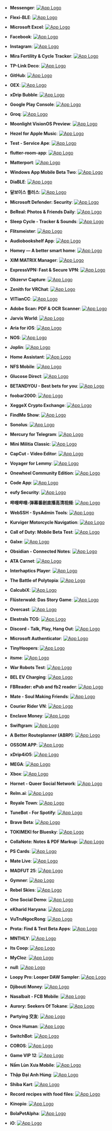 - **Messenger**: [![App Logo](https://is1-ssl.mzstatic.com/image/thumb/Purple211/v4/f3/98/c8/f398c83c-ed20-e290-aed3-514402d1ca31/AppIcon-0-0-1x_U007epad-0-1-0-sRGB-85-220.png/200x200bb-80.png)](https://testflight.apple.com/join/njVWbUm0)

- **Flexi-BLE**: [![App Logo](https://is1-ssl.mzstatic.com/image/thumb/Purple221/v4/5e/a6/44/5ea64431-bd75-4d57-5aeb-8798b0c49cc9/AppIcon-0-0-1x_U007emarketing-0-11-0-85-220.png/200x200bb-80.png)](https://testflight.apple.com/join/LHyKxPmj)
- **Microsoft Excel**: [![App Logo](https://is1-ssl.mzstatic.com/image/thumb/Purple221/v4/cd/b1/29/cdb1299f-cb64-297f-45cb-1f1215cad2f8/AppIcon-0-0-1x_U007epad-0-1-0-0-sRGB-0-0-0-85-220-0.png/200x200bb-80.png)](https://testflight.apple.com/join/3lIiz1eZ)

- **Facebook**: [![App Logo](https://is1-ssl.mzstatic.com/image/thumb/Purple221/v4/a4/8f/b2/a48fb258-606c-edb0-0990-f5d5fd1fd22a/Icon-Production-0-0-1x_U007epad-0-1-0-85-220.png/200x200bb-80.png)](https://testflight.apple.com/join/C1a3MRG4)
- **Instagram**: [![App Logo](https://is1-ssl.mzstatic.com/image/thumb/Purple221/v4/2e/0f/83/2e0f83ef-fa04-1979-8ff2-458cc7707f2d/Prod-0-0-1x_U007ephone-0-1-0-85-220.png/200x200bb-80.png)](https://testflight.apple.com/join/72eyUWVE)

- **Mira Fertility & Cycle Tracker**: [![App Logo](https://is1-ssl.mzstatic.com/image/thumb/Purple211/v4/4a/f5/7e/4af57eea-1914-3011-47f9-5f50737ddab0/AppIcon-0-0-1x_U007emarketing-0-7-0-85-220.png/200x200bb-80.png)](https://testflight.apple.com/join/jVUPS68D)

- **TP-Link Deco**: [![App Logo](https://is1-ssl.mzstatic.com/image/thumb/Purple221/v4/ee/da/1c/eeda1c84-9798-e3bd-e685-09063825d9bd/AppIcon-0-0-1x_U007emarketing-0-7-0-0-85-220.png/200x200bb-80.png)](https://testflight.apple.com/join/fJ5qhMqr)

- **GitHub**: [![App Logo](https://is1-ssl.mzstatic.com/image/thumb/Purple221/v4/f9/71/70/f9717094-b084-8b9f-3110-ee1d61803de8/AppIcon-0-0-1x_U007emarketing-0-8-0-85-220.png/200x200bb-80.png)](https://testflight.apple.com/join/NLskzwi5)

- **OEX**: [![App Logo](https://is1-ssl.mzstatic.com/image/thumb/Purple211/v4/4e/2e/18/4e2e1829-9ba6-35a1-a41a-00c53979c188/AppIcon-0-0-1x_U007emarketing-0-7-0-85-220.png/200x200bb-80.png)](https://testflight.apple.com/join/1o3L7gtZ)

- **xDrip Bubble**: [![App Logo](https://is1-ssl.mzstatic.com/image/thumb/Purple211/v4/92/47/bf/9247bf59-b1d9-f1d5-c497-7977b23885f1/AppIcon-0-0-1x_U007emarketing-0-7-0-0-85-220.png/200x200bb-80.png)](https://testflight.apple.com/join/SsUhF4ub)
- **Google Play Console**: [![App Logo](https://is1-ssl.mzstatic.com/image/thumb/Purple211/v4/b9/8a/46/b98a465a-297c-9a5e-f646-104ac3d1f22d/logo_play_console_color-0-1x_U007emarketing-0-0-0-6-0-0-0-85-220-0.png/200x200bb-80.png)](https://testflight.apple.com/join/GaYJV735)
- **Groq**: [![App Logo](https://is1-ssl.mzstatic.com/image/thumb/Purple221/v4/57/8f/8e/578f8ebe-b33b-456c-6605-9e1ab2bac70c/AppIcon-0-0-1x_U007emarketing-0-5-0-85-220.png/200x200bb-80.png)](https://testflight.apple.com/join/Y9X0wGsi)

- **Moonlight VisionOS Preview**: [![App Logo](https://is1-ssl.mzstatic.com/image/thumb/Purple211/v4/a5/d8/fa/a5d8fafa-dafe-d60e-cbf3-db825891c2c8/AppIcon.lsr/200x200bb-80.png)](https://testflight.apple.com/join/4eE59dyH)
- **Hezel for Apple Music**: [![App Logo](https://is1-ssl.mzstatic.com/image/thumb/Purple211/v4/0d/1d/ca/0d1dca3a-3f22-0269-44a1-ae4075fa415d/AppIcon-0-0-1x_U007ephone-0-0-0-0-sRGB-85-220.png/200x200bb-80.png)](https://testflight.apple.com/join/SuvzvmNX)

- **Test - Service Ape**: [![App Logo](https://is1-ssl.mzstatic.com/image/thumb/Purple211/v4/5e/79/a5/5e79a536-7c28-f836-e03d-c873deaf4df6/AppIcon-1x_U007emarketing-0-7-0-85-220-0.png/200x200bb-80.png)](https://testflight.apple.com/join/v4iAsIiH)

- **flutter-room-app**: [![App Logo](https://is1-ssl.mzstatic.com/image/thumb/Purple211/v4/47/87/39/47873988-3f8d-628d-688e-47abb521cbad/AppIcon-0-0-1x_U007epad-0-10-0-0-85-220.png/200x200bb-80.png)](https://testflight.apple.com/join/NzmtvJ6n)

- **Matterport**: [![App Logo](https://is1-ssl.mzstatic.com/image/thumb/Purple221/v4/a9/1e/62/a91e627c-14a2-5459-8bf1-dc15e0feda94/AppIcon-0-0-1x_U007emarketing-0-10-0-85-220.png/200x200bb-80.png)](https://testflight.apple.com/join/htfXQ8jV)

- **Windows App Mobile Beta Two**: [![App Logo](https://is1-ssl.mzstatic.com/image/thumb/Purple211/v4/df/f9/32/dff93299-e7c7-4573-9775-4b2baeed3c95/AppIconBeta-0-1x_U007epad-0-0-85-220-0.png/200x200bb-80.png)](https://testflight.apple.com/join/q4ha2nsh)
- **DiaBLE**: [![App Logo](https://is1-ssl.mzstatic.com/image/thumb/Purple211/v4/a0/07/da/a007da64-a174-04f0-4f93-8ffbc447341f/AppIcon-0-0-1x_U007epad-0-1-85-220.png/200x200bb-80.png)](https://testflight.apple.com/join/H48doU3l)
- **달보이스 플러스**: [![App Logo](https://is1-ssl.mzstatic.com/image/thumb/Purple211/v4/7f/35/d7/7f35d78f-f0b8-8dd3-03cf-b3155123bc69/AppIcon-0-0-1x_U007emarketing-0-8-0-85-220-0.png/200x200bb-80.png)](https://testflight.apple.com/join/OJfvaCjH)

- **Microsoft Defender: Security**: [![App Logo](https://is1-ssl.mzstatic.com/image/thumb/Purple221/v4/69/0e/a8/690ea8aa-c84d-9913-ee63-a9358e59ee22/AppIcon-0-1x_U007emarketing-0-7-0-85-220-0.png/200x200bb-80.png)](https://testflight.apple.com/join/AYVtbvfc)

- **BeReal: Photos & Friends Daily**: [![App Logo](https://is1-ssl.mzstatic.com/image/thumb/Purple221/v4/d3/d8/12/d3d8122a-7d9c-5a9a-d3b7-3db78d2f7470/AppIcon-0-0-1x_U007emarketing-0-5-0-85-220.png/200x200bb-80.png)](https://testflight.apple.com/join/IM4jE5XY)
- **Sleep Cycle - Tracker & Sounds**: [![App Logo](https://is1-ssl.mzstatic.com/image/thumb/Purple221/v4/b8/aa/2b/b8aa2ba9-bf3e-ac4f-9511-54490aa89fec/AppIcon-0-0-1x_U007emarketing-0-8-0-85-220.png/200x200bb-80.png)](https://testflight.apple.com/join/tCeANbZi)
- **Flitsmeister**: [![App Logo](https://is1-ssl.mzstatic.com/image/thumb/Purple211/v4/73/8d/d4/738dd465-5e0c-b8f8-5980-5938705e0cda/AppIcon-0-0-1x_U007ephone-0-1-0-0-85-220.png/200x200bb-80.png)](https://testflight.apple.com/join/GRUCakKw)

- **Audiobookshelf App**: [![App Logo](https://is1-ssl.mzstatic.com/image/thumb/Purple211/v4/a6/34/ac/a634ac5f-4929-2645-402e-fd73a69c5ac9/Icons-1x_U007emarketing-0-7-0-85-220-0.png/200x200bb-80.png)](https://testflight.apple.com/join/wiic7QIW)

- **Homey — A better smart home**: [![App Logo](https://is1-ssl.mzstatic.com/image/thumb/Purple221/v4/0d/32/88/0d328848-19e2-bf86-4292-4609f7598d0e/AppIcon-0-0-1x_U007epad-0-1-85-220.png/200x200bb-80.png)](https://testflight.apple.com/join/tA2e9vby)

- **XIM MATRIX Manager**: [![App Logo](https://is1-ssl.mzstatic.com/image/thumb/Purple221/v4/c9/90/13/c9901350-c632-fa66-ee6f-0337e0a89d9a/AppIcon-0-0-1x_U007emarketing-0-7-0-85-220.png/200x200bb-80.png)](https://testflight.apple.com/join/wpojexto)
- **ExpressVPN: Fast & Secure VPN**: [![App Logo](https://is1-ssl.mzstatic.com/image/thumb/Purple221/v4/f0/19/77/f01977d6-d166-e4f9-878f-0b39ce1c0056/AppIcon-0-1x_U007emarketing-0-7-0-85-220-0.png/200x200bb-80.png)](https://testflight.apple.com/join/6flRfmYW)
- **Obzervr Capture**: [![App Logo](https://is1-ssl.mzstatic.com/image/thumb/Purple221/v4/b7/c2/9b/b7c29bfb-09fc-6684-f17f-da013eeaadd2/AppIcons-1x_U007emarketing-0-7-0-0-85-220-0.png/200x200bb-80.png)](https://testflight.apple.com/join/75kkKXrm)

- **Zenith for VRChat**: [![App Logo](https://is1-ssl.mzstatic.com/image/thumb/Purple221/v4/a6/57/dd/a657dd9e-25f1-15c0-83ab-929b263a5a15/AppIcon-1x_U007emarketing-0-8-0-85-220-0.png/200x200bb-80.png)](https://testflight.apple.com/join/iDVIKnVL)

- **VITianCC**: [![App Logo](https://is1-ssl.mzstatic.com/image/thumb/Purple211/v4/20/f2/bf/20f2bfab-db57-186b-1b37-727100bfc87e/AppIcon-0-0-1x_U007emarketing-0-7-0-0-85-220.png/200x200bb-80.png)](https://testflight.apple.com/join/VgKiq9hh)
- **Adobe Scan: PDF & OCR Scanner**: [![App Logo](https://is1-ssl.mzstatic.com/image/thumb/Purple221/v4/34/f0/3d/34f03d8e-ff6a-5849-28a2-7fac9be28f3e/AppIcon-0-0-1x_U007emarketing-0-6-0-85-220.png/200x200bb-80.png)](https://testflight.apple.com/join/yP3SqM7b)

- **Jarvis World**: [![App Logo](https://is1-ssl.mzstatic.com/image/thumb/Purple221/v4/61/d8/f4/61d8f4ab-316c-9313-b372-dc6f902ef2ec/AppIcon-1x_U007emarketing-0-6-0-0-85-220-0.png/200x200bb-80.png)](https://testflight.apple.com/join/nPy0c7Yi)

- **Aria for iOS**: [![App Logo](https://is1-ssl.mzstatic.com/image/thumb/Purple211/v4/3b/6d/98/3b6d9826-8bbe-ab08-d6e2-625e071edf82/Icon-External-0-0-1x_U007emarketing-0-3-0-P3-85-220.png/200x200bb-80.png)](https://testflight.apple.com/join/G9sm51a8)
- **NOS**: [![App Logo](https://is1-ssl.mzstatic.com/image/thumb/Purple221/v4/56/ee/78/56ee78fd-e742-38f1-c715-c2415e8a5cf0/AppIcon-0-1x_U007epad-0-11-0-0-0-85-220-0.png/200x200bb-80.png)](https://testflight.apple.com/join/i4g2QrrG)

- **Joplin**: [![App Logo](https://is1-ssl.mzstatic.com/image/thumb/Purple211/v4/fa/4a/80/fa4a8027-4b4e-9501-13bf-ca8b891bd1a0/AppIcon-1x_U007emarketing-0-7-0-85-220-0.png/200x200bb-80.png)](https://testflight.apple.com/join/p5iLVzrG)

- **Home Assistant**: [![App Logo](https://is1-ssl.mzstatic.com/image/thumb/Purple221/v4/36/00/e8/3600e801-b77d-42e4-1c83-d87fd96aedc9/AppIcon-0-0-1x_U007epad-0-0-0-1-0-85-220.png/200x200bb-80.png)](https://testflight.apple.com/join/1AlPbnLZ)
- **NFS Mobile**: [![App Logo](https://is1-ssl.mzstatic.com/image/thumb/Purple221/v4/62/af/0c/62af0c99-e925-43cc-15fd-c53318d18815/AppIcon-0-0-1x_U007emarketing-0-7-0-0-85-220.png/200x200bb-80.png)](https://testflight.apple.com/join/lk0wqbWm)

- **Glucose Direct**: [![App Logo](https://is1-ssl.mzstatic.com/image/thumb/Purple221/v4/6c/ba/21/6cba211d-515a-b788-f35b-347fba5b9f36/AppIcon-0-1x_U007emarketing-0-10-0-85-220-0.png/200x200bb-80.png)](https://testflight.apple.com/join/dWDt5Wme)

- **BETANDYOU - Best bets for you**: [![App Logo](https://is1-ssl.mzstatic.com/image/thumb/Purple211/v4/99/17/ac/9917ac50-f759-d9a3-2e2b-b744bbbd9954/AppIcon-0-0-1x_U007epad-0-0-85-220.png/200x200bb-80.png)](https://testflight.apple.com/join/x6aMHlck)

- **foobar2000**: [![App Logo](https://is1-ssl.mzstatic.com/image/thumb/Purple211/v4/54/a7/8d/54a78d70-8a91-084d-eb29-4f401ddd5763/AppIcon-0-0-1x_U007emarketing-0-10-0-85-220.png/200x200bb-80.png)](https://testflight.apple.com/join/fM6L331c)
- **XeggeX Crypto Exchange**: [![App Logo](https://is1-ssl.mzstatic.com/image/thumb/Purple211/v4/99/4b/88/994b88e0-0dc4-b3f6-69fc-d652d651db1a/AppIcon-0-0-1x_U007ephone-0-85-220.png/200x200bb-80.png)](https://testflight.apple.com/join/j1XcQKXm)

- **FindMe Show**: [![App Logo](https://is1-ssl.mzstatic.com/image/thumb/Purple211/v4/9f/4b/98/9f4b98a6-9db0-1a6e-350b-313ceaf3f94a/AppIcon-1x_U007emarketing-0-7-0-0-0-85-220-0.png/200x200bb-80.png)](https://testflight.apple.com/join/1jsXHD60)
- **Sonolus**: [![App Logo](https://is1-ssl.mzstatic.com/image/thumb/Purple221/v4/05/67/c6/0567c675-0ddf-4f5c-8e1c-b7174dfa1fe7/AppIcon-1x_U007emarketing-0-7-0-85-220-0.png/200x200bb-80.png)](https://testflight.apple.com/join/mdFtAf92)
- **Mercury for Telegram**: [![App Logo](https://is1-ssl.mzstatic.com/image/thumb/Purple221/v4/aa/0c/b6/aa0cb61c-3cda-3c90-fa5e-3d29a41e986f/MessagesApplicationStub60x60@2x.png/200x200bb-80.png)](https://testflight.apple.com/join/4rLEiEzE)

- **Mini Militia Classic**: [![App Logo](https://is1-ssl.mzstatic.com/image/thumb/Purple211/v4/e5/b6/8c/e5b68cac-cb64-8a9f-204d-fda24e747a1c/AppIcon-0-0-1x_U007emarketing-0-10-0-85-220.png/200x200bb-80.png)](https://testflight.apple.com/join/2aVcGxxZ)
- **CapCut - Video Editor**: [![App Logo](https://is1-ssl.mzstatic.com/image/thumb/Purple221/v4/46/56/7c/46567ca1-5ed8-9ba8-a2ef-c767084b4a03/AppIcon-0-0-1x_U007emarketing-0-7-0-0-85-220.png/200x200bb-80.png)](https://testflight.apple.com/join/Gu9kI6ky)

- **Voyager for Lemmy**: [![App Logo](https://is1-ssl.mzstatic.com/image/thumb/Purple211/v4/b9/ac/78/b9ac78b8-ad30-df91-5256-b6eabcd7d48c/AppIcon-0-0-1x_U007epad-0-1-85-220.png/200x200bb-80.png)](https://testflight.apple.com/join/nWLw1MBM)

- **Onewheel Community Edition**: [![App Logo](https://is1-ssl.mzstatic.com/image/thumb/Purple211/v4/36/04/26/36042674-6f54-3ea7-f826-ffdc4144fdd8/AppIcon-1x_U007emarketing-0-7-0-0-85-220-0.png/200x200bb-80.png)](https://testflight.apple.com/join/erN13tuH)
- **Code App**: [![App Logo](https://is1-ssl.mzstatic.com/image/thumb/Purple221/v4/9a/19/30/9a193029-ed47-7535-96cd-545ac040d6f9/AppIcon-0-0-1x_U007emarketing-0-7-0-85-220.png/200x200bb-80.png)](https://testflight.apple.com/join/EgZ8sE2P)

- **eufy Security**: [![App Logo](https://is1-ssl.mzstatic.com/image/thumb/Purple221/v4/e5/72/31/e57231d9-ef5d-d4ed-278c-b062c57fee7e/AppIcon-0-0-1x_U007emarketing-0-7-0-sRGB-85-220.png/200x200bb-80.png)](https://testflight.apple.com/join/uahRA4Mg)

- **哔哩哔哩-弹幕番剧直播高清视频**: [![App Logo](https://is1-ssl.mzstatic.com/image/thumb/Purple221/v4/9c/ec/6f/9cec6f97-8a32-9b63-8d3a-29cdcfaf3f2f/AppIcon-testflight-1x_U007epad-0-0-0-85-220-0.png/200x200bb-80.png)](https://testflight.apple.com/join/K4pM1kHu)
- **WebSSH - SysAdmin Tools**: [![App Logo](https://is1-ssl.mzstatic.com/image/thumb/Purple221/v4/f5/3e/1c/f53e1cfb-bd32-673d-2e17-dc68e0e3ade9/AppIcon-1x_U007emarketing-0-11-0-85-220-0.png/200x200bb-80.png)](https://testflight.apple.com/join/QSrBK59z)

- **Kurviger Motorcycle Navigation**: [![App Logo](https://is1-ssl.mzstatic.com/image/thumb/Purple211/v4/42/63/e2/4263e2e9-f7d1-1c8c-f0b9-78c355eb6277/AppIcon-0-0-1x_U007emarketing-0-7-0-85-220.png/200x200bb-80.png)](https://testflight.apple.com/join/Y2eMnS3D)
- **Call of Duty: Mobile Beta Test**: [![App Logo](https://is1-ssl.mzstatic.com/image/thumb/Purple221/v4/9a/4e/19/9a4e19f1-50e6-a641-ea4a-2d4cfc1f7f1f/AppIcon-1x_U007emarketing-0-9-0-85-220-0.png/200x200bb-80.png)](https://testflight.apple.com/join/P52kCv3Q)

- **Galxe**: [![App Logo](https://is1-ssl.mzstatic.com/image/thumb/Purple221/v4/00/96/81/00968196-7e32-89ed-df72-d68cddaf1d36/AppIcon2-0-0-1x_U007ephone-0-1-85-220.png/200x200bb-80.png)](https://testflight.apple.com/join/bF15toL9)
- **Obsidian - Connected Notes**: [![App Logo](https://is1-ssl.mzstatic.com/image/thumb/Purple221/v4/5e/a6/93/5ea69322-4dba-6c67-3ab8-7bc28f0fc482/AppIcon-1x_U007epad-0-85-220-0.png/200x200bb-80.png)](https://testflight.apple.com/join/f3moqRS1)
- **ATA Carnet**: [![App Logo](https://is1-ssl.mzstatic.com/image/thumb/Purple221/v4/08/42/45/0842458c-ca25-5c38-374e-dfec69baf6c2/AppIcon-1x_U007emarketing-0-7-0-85-220-0.png/200x200bb-80.png)](https://testflight.apple.com/join/MB1Ojjwc)

- **Interhaptics Player**: [![App Logo](https://is1-ssl.mzstatic.com/image/thumb/Purple221/v4/24/87/b4/2487b425-a16f-e373-071f-d93cbfb53ff0/AppIcon-0-0-1x_U007emarketing-0-7-0-85-220.png/200x200bb-80.png)](https://testflight.apple.com/join/fmkQL4w8)

- **The Battle of Polytopia**: [![App Logo](https://is1-ssl.mzstatic.com/image/thumb/Purple211/v4/9c/b5/1b/9cb51be7-af4b-8720-f863-62909cede72b/AppIcon-0-0-1x_U007emarketing-0-7-0-85-220.png/200x200bb-80.png)](https://testflight.apple.com/join/LjTQNqua)

- **CalcubiX**: [![App Logo](https://is1-ssl.mzstatic.com/image/thumb/Purple211/v4/2f/1b/69/2f1b69ed-6513-49b8-e934-09758e9af99e/AppIcon-0-0-1x_U007epad-0-85-220.png/200x200bb-80.png)](https://testflight.apple.com/join/zCS19XqP)

- **Flüsterwald: Das Story Game**: [![App Logo](https://is1-ssl.mzstatic.com/image/thumb/Purple221/v4/76/93/15/76931500-89ff-3721-a9a5-10358ee203e9/AppIcon-1x_U007emarketing-0-7-0-85-220-0.png/200x200bb-80.png)](https://testflight.apple.com/join/foSSgA9g)

- **Overcast**: [![App Logo](https://is1-ssl.mzstatic.com/image/thumb/Purple221/v4/a9/f3/ae/a9f3ae11-17a8-d309-57de-6eab8b78b32f/AppIcon-0-0-1x_U007epad-0-1-85-220.png/200x200bb-80.png)](https://testflight.apple.com/join/37azzGPG)

- **Elestrals TCG**: [![App Logo](https://is1-ssl.mzstatic.com/image/thumb/Purple221/v4/d0/56/c2/d056c266-c6dd-4883-76fd-a0ef8500428c/AppIcon-0-0-1x_U007emarketing-0-0-0-7-0-0-sRGB-0-0-0-GLES2_U002c0-512MB-85-220-0-0.png/200x200bb-80.png)](https://testflight.apple.com/join/c3eNuA4G)

- **Discord - Talk, Play, Hang Out**: [![App Logo](https://is1-ssl.mzstatic.com/image/thumb/Purple221/v4/13/5b/22/135b22c3-a6b9-b5d1-983c-49d6ef943cf6/AppIcon-0-0-1x_U007epad-0-1-0-85-220.png/200x200bb-80.png)](https://testflight.apple.com/join/gdE4pRzI)
- **Microsoft Authenticator**: [![App Logo](https://is1-ssl.mzstatic.com/image/thumb/Purple221/v4/7d/b9/07/7db9079c-8c4b-6e54-baec-d0b5f38aa414/AppIcon-1x_U007emarketing-0-10-0-85-220-0.png/200x200bb-80.png)](https://testflight.apple.com/join/Coqmmppd)

- **TinyHoopers**: [![App Logo](https://is1-ssl.mzstatic.com/image/thumb/Purple221/v4/9a/9a/14/9a9a14d6-feaa-d687-b75b-d1e442ab9bec/AppIcon-0-0-1x_U007emarketing-0-7-0-85-220.png/200x200bb-80.png)](https://testflight.apple.com/join/kAGUUAN7)

- **itsme**: [![App Logo](https://is1-ssl.mzstatic.com/image/thumb/Purple221/v4/3b/16/70/3b167053-c1ec-907b-fab1-a8757b743d66/AppIcon-0-0-1x_U007emarketing-0-5-0-85-220.png/200x200bb-80.png)](https://testflight.apple.com/join/ntZD6f9a)

- **War Robots Test**: [![App Logo](https://is1-ssl.mzstatic.com/image/thumb/Purple211/v4/6f/23/bc/6f23bc7e-334c-a3f3-0810-6495737ab7c4/AppIcon-1x_U007emarketing-0-7-0-85-220-0.png/200x200bb-80.png)](https://testflight.apple.com/join/aE7qTf9G)

- **BEL EV Charging**: [![App Logo](https://is1-ssl.mzstatic.com/image/thumb/Purple211/v4/55/f6/cc/55f6cc1b-591b-92d6-4921-9573853b71ad/AppIcon-0-0-1x_U007emarketing-0-8-0-85-220.png/200x200bb-80.png)](https://testflight.apple.com/join/JfXsxnRc)

- **FBReader: ePub and fb2 reader**: [![App Logo](https://is1-ssl.mzstatic.com/image/thumb/Purple221/v4/24/68/4e/24684ecd-4357-0629-02c8-f80c964ea37b/AppIcon-0-0-1x_U007emarketing-0-0-0-8-0-0-85-220.png/200x200bb-80.png)](https://testflight.apple.com/join/RPqgSJrT)

- **Mate - Soul Making Friends**: [![App Logo](https://is1-ssl.mzstatic.com/image/thumb/Purple211/v4/9d/99/d2/9d99d259-8ff4-3113-100b-f25ad762361e/AppIcon-0-0-1x_U007emarketing-0-10-0-0-85-220.png/200x200bb-80.png)](https://testflight.apple.com/join/V2L1PH8N)
- **Courier Rider VN**: [![App Logo](https://is1-ssl.mzstatic.com/image/thumb/Purple211/v4/bc/a5/d8/bca5d818-cb39-1b9b-1ea6-76e3decb6467/AppIcon-0-0-1x_U007emarketing-0-5-0-85-220.png/200x200bb-80.png)](https://testflight.apple.com/join/saF5qiaj)

- **Enclave Money**: [![App Logo](https://is1-ssl.mzstatic.com/image/thumb/Purple211/v4/68/58/7b/68587b4f-499f-abc9-f6e9-9c71dc649d4a/AppIcon-0-0-1x_U007emarketing-0-5-0-85-220.png/200x200bb-80.png)](https://testflight.apple.com/join/gzmuSjRp)

- **Swiftgram**: [![App Logo](https://is1-ssl.mzstatic.com/image/thumb/Purple211/v4/5a/ef/14/5aef1479-e046-ea50-0422-b94572620adf/AppIconLLC-0-0-1x_U007epad-0-1-0-0-85-220.png/200x200bb-80.png)](https://testflight.apple.com/join/3TUwXHbH)

- **A Better Routeplanner (ABRP)**: [![App Logo](https://is1-ssl.mzstatic.com/image/thumb/Purple221/v4/6a/27/74/6a27749f-5510-0137-16ca-764f22091514/AppIcon-0-0-1x_U007epad-0-0-85-220.png/200x200bb-80.png)](https://testflight.apple.com/join/uX9LuvcQ)

- **OSSOM APP**: [![App Logo](https://is1-ssl.mzstatic.com/image/thumb/Purple221/v4/89/81/61/8981618e-a7c2-8bc6-675e-9511db4b5374/AppIcon-0-0-1x_U007emarketing-0-5-0-0-85-220.png/200x200bb-80.png)](https://testflight.apple.com/join/cgY69ZKG)

- **xDrip4iO5**: [![App Logo](https://is1-ssl.mzstatic.com/image/thumb/Purple211/v4/82/91/4a/82914a16-5787-9564-e1dc-c7c5fb48d9bd/AppIcon-0-0-1x_U007emarketing-0-8-0-85-220.png/200x200bb-80.png)](https://testflight.apple.com/join/6ZqKUGpm)
- **MEGA**: [![App Logo](https://is1-ssl.mzstatic.com/image/thumb/Purple221/v4/ff/d3/28/ffd32897-98ed-aa37-4e7e-437502f4a36c/AppIcon-0-0-1x_U007emarketing-0-7-0-0-85-220.png/200x200bb-80.png)](https://testflight.apple.com/join/4x1P5Tnx)
- **Xbox**: [![App Logo](https://is1-ssl.mzstatic.com/image/thumb/Purple221/v4/84/20/01/842001c4-7c04-2abd-f267-32329d25c978/AppIcon-1x_U007emarketing-0-7-0-85-220-0.png/200x200bb-80.png)](https://testflight.apple.com/join/dfUeaFHS)

- **Hornet - Queer Social Network**: [![App Logo](https://is1-ssl.mzstatic.com/image/thumb/Purple221/v4/c7/20/c2/c720c25b-2882-c81c-7c34-7c92bf851d61/AppIcon_-_Hornet_-_Beta-0-0-1x_U007emarketing-0-0-0-7-0-0-sRGB-85-220.png/200x200bb-80.png)](https://testflight.apple.com/join/SIVYoFq8)

- **Relm.ai**: [![App Logo](https://is1-ssl.mzstatic.com/image/thumb/Purple221/v4/9d/b4/fc/9db4fc65-f51a-544c-eb69-fdf6f72fa6ed/Relm-0-0-1x_U007emarketing-0-6-0-85-220.png/200x200bb-80.png)](https://testflight.apple.com/join/KU5YfpQ4)

- **Royale Town**: [![App Logo](https://is1-ssl.mzstatic.com/image/thumb/Purple221/v4/78/35/ec/7835ec61-bc97-7d76-7aea-32414ff0381e/AppIcon-0-0-1x_U007emarketing-0-6-0-0-85-220.png/200x200bb-80.png)](https://testflight.apple.com/join/d7TDODwA)

- **TuneBot - For Spotify**: [![App Logo](https://is1-ssl.mzstatic.com/image/thumb/Purple211/v4/9c/a4/a4/9ca4a40a-649f-5fba-6ef1-89751061cdca/AppIcon-0-0-1x_U007epad-0-1-85-220.png/200x200bb-80.png)](https://testflight.apple.com/join/VtAjgvJ9)

- **Brave Beta**: [![App Logo](https://is1-ssl.mzstatic.com/image/thumb/Purple211/v4/c5/e8/d8/c5e8d8e3-6961-3470-2944-c7a3708715a2/AppIcon_Beta-0-0-1x_U007epad-0-1-85-220.png/200x200bb-80.png)](https://testflight.apple.com/join/Trcbh1o3)

- **TOKIMEKI for Bluesky**: [![App Logo](https://is1-ssl.mzstatic.com/image/thumb/Purple221/v4/28/c1/fd/28c1fd25-4b0e-06ad-8089-bcd0d82c7b1a/AppIcon-0-1x_U007epad-0-1-85-220-0.png/200x200bb-80.png)](https://testflight.apple.com/join/chSOHsvh)
- **CollaNote: Notes & PDF Markup**: [![App Logo](https://is1-ssl.mzstatic.com/image/thumb/Purple211/v4/42/f3/8f/42f38fa9-88d0-61b4-b152-a5ad68866175/AppIcon-0-0-1x_U007emarketing-0-10-0-0-sRGB-GLES2_U002c0-85-220.png/200x200bb-80.png)](https://testflight.apple.com/join/AUPFQ7nd)

- **PS Cards**: [![App Logo](https://is1-ssl.mzstatic.com/image/thumb/Purple221/v4/d9/fb/8f/d9fb8f3a-1166-284d-734f-502decb93e29/AppIcon-0-0-1x_U007emarketing-0-10-0-85-220.png/200x200bb-80.png)](https://testflight.apple.com/join/Cj8mJQDw)

- **Mate Live**: [![App Logo](https://is1-ssl.mzstatic.com/image/thumb/Purple221/v4/3f/34/42/3f3442a8-c441-f8be-a6b9-f33d01d6db1c/AppIcon-0-0-1x_U007ephone-0-1-0-85-220.png/200x200bb-80.png)](https://testflight.apple.com/join/w7rrqFpV)
- **MADFUT 25**: [![App Logo](https://is1-ssl.mzstatic.com/image/thumb/Purple211/v4/0c/8a/7d/0c8a7d59-7c99-f5f2-074b-70043981a24a/AppIcon-0-0-1x_U007emarketing-0-7-0-85-220.png/200x200bb-80.png)](https://testflight.apple.com/join/fYRuSXAa)
- **Gymner**: [![App Logo](https://is1-ssl.mzstatic.com/image/thumb/Purple221/v4/43/2d/12/432d1243-c3d3-f581-1f4c-d4742507befc/AppIcon-0-0-1x_U007ephone-0-1-0-85-220.png/200x200bb-80.png)](https://testflight.apple.com/join/P1paQatW)

- **Rebel Skies**: [![App Logo](https://is1-ssl.mzstatic.com/image/thumb/Purple211/v4/7f/d9/20/7fd92030-5c20-a3e5-5138-6551fc605353/AppIcon-0-0-1x_U007emarketing-0-10-0-0-85-220.png/200x200bb-80.png)](https://testflight.apple.com/join/MAPGP3FP)

- **One Social Demo**: [![App Logo](https://is1-ssl.mzstatic.com/image/thumb/Purple221/v4/e7/94/18/e794181f-10ba-dbfb-4554-763f75c5cfaa/AppIcon-0-0-1x_U007ephone-0-1-85-220.png/200x200bb-80.png)](https://testflight.apple.com/join/aNcDUHZY)
- **eKharid Haryana**: [![App Logo](https://is1-ssl.mzstatic.com/image/thumb/Purple211/v4/ad/6d/49/ad6d491c-f912-060e-b487-86768b26056f/AppIcon-0-1x_U007emarketing-0-7-0-sRGB-85-220-0.png/200x200bb-80.png)](https://testflight.apple.com/join/T5w6WEwH)

- **VuTruNgocRong**: [![App Logo](https://is1-ssl.mzstatic.com/image/thumb/Purple221/v4/a2/38/93/a23893e4-0d01-b0f0-b2f1-6122439307ae/AppIcon-0-0-1x_U007emarketing-0-7-0-85-220.png/200x200bb-80.png)](https://testflight.apple.com/join/EwUqqTrM)

- **Prota: Find & Test Beta Apps**: [![App Logo](https://is1-ssl.mzstatic.com/image/thumb/Purple211/v4/a4/a9/9e/a4a99ec1-ea0b-24fe-a12d-d737be63b5d1/AppIcon-0-0-1x_U007ephone-0-1-85-220.png/200x200bb-80.png)](https://testflight.apple.com/join/A9hdmmrx)

- **MNTHLY**: [![App Logo](https://is1-ssl.mzstatic.com/image/thumb/Purple221/v4/19/43/0c/19430ce7-7ea1-8bc9-10d7-2a2e631f7813/AppIcon-0-0-1x_U007epad-0-1-85-220.png/200x200bb-80.png)](https://testflight.apple.com/join/G9XPp5Ty)

- **Its Coop**: [![App Logo](https://is1-ssl.mzstatic.com/image/thumb/Purple221/v4/c9/d5/a2/c9d5a227-d355-1888-9bbc-32588a6bec3d/AppIcon-0-0-1x_U007epad-0-85-220.png/200x200bb-80.png)](https://testflight.apple.com/join/UatubSm6)

- **MyCloz**: [![App Logo](https://is1-ssl.mzstatic.com/image/thumb/Purple221/v4/f3/af/c3/f3afc362-a29a-55b3-7ab3-81ab1529c9ec/AppIcon-0-0-1x_U007ephone-0-1-85-220.png/200x200bb-80.png)](https://testflight.apple.com/join/M8mJqDyf)

- **null**: [![App Logo](https://is1-ssl.mzstatic.com/image/thumb/Purple221/v4/9a/4e/19/9a4e19f1-50e6-a641-ea4a-2d4cfc1f7f1f/AppIcon-1x_U007emarketing-0-9-0-85-220-0.png/200x200bb-80.png)](https://testflight.apple.com/join/P52kCv3Q)

- **Loopy Pro: Looper DAW Sampler**: [![App Logo](https://is1-ssl.mzstatic.com/image/thumb/Purple221/v4/c0/06/3c/c0063cb9-6e30-679a-1904-886f3e2f2ab5/AppIcon-0-0-1x_U007emarketing-0-5-0-0-85-220.png/200x200bb-80.png)](https://testflight.apple.com/join/qcojkh32)

- **Djibouti Money**: [![App Logo](https://is1-ssl.mzstatic.com/image/thumb/Purple211/v4/f1/4f/59/f14f5925-6ce1-2657-44c3-3ac4c4926097/AppIcon-1x_U007emarketing-0-7-0-0-85-220-0.png/200x200bb-80.png)](https://testflight.apple.com/join/7ZcsEEsj)

- **Nasalbait - FCB Mobile**: [![App Logo](https://is1-ssl.mzstatic.com/image/thumb/Purple221/v4/1d/53/72/1d5372bd-a3a9-f78f-70d7-e5e261d78806/AppIcon-1x_U007emarketing-0-10-0-85-220-0.png/200x200bb-80.png)](https://testflight.apple.com/join/8sEQVAG7)

- **Aurory: Seekers Of Tokane**: [![App Logo](https://is1-ssl.mzstatic.com/image/thumb/Purple211/v4/74/58/3f/74583ff9-bf0a-fda2-d722-fd41aed8ba14/AppIcon-0-0-1x_U007emarketing-0-8-0-85-220.png/200x200bb-80.png)](https://testflight.apple.com/join/FuaxsScP)

- **Partying 交友**: [![App Logo](https://is1-ssl.mzstatic.com/image/thumb/Purple211/v4/a8/a3/eb/a8a3eb1d-ebf6-b02a-fe51-0c4aaacaaa2d/AppIcon-0-0-1x_U007emarketing-0-5-0-0-85-220.png/200x200bb-80.png)](https://testflight.apple.com/join/XfyVnuyj)

- **Once Human**: [![App Logo](https://is1-ssl.mzstatic.com/image/thumb/Purple221/v4/cf/e4/6e/cfe46e03-bb26-c780-62b9-801d22797ff2/AppIcon-0-0-1x_U007emarketing-0-10-0-0-85-220.png/200x200bb-80.png)](https://testflight.apple.com/join/P8z9Zbyj)

- **SwitchBot**: [![App Logo](https://is1-ssl.mzstatic.com/image/thumb/Purple221/v4/91/a9/49/91a94984-e4b6-f662-08f8-5ece7d7ed3c7/AppIcon-0-1x_U007emarketing-0-8-0-85-220-0.png/200x200bb-80.png)](https://testflight.apple.com/join/iRT1pi1s)
- **COROS**: [![App Logo](https://is1-ssl.mzstatic.com/image/thumb/Purple211/v4/cf/fe/c0/cffec020-db3d-b9e5-3d86-f65124eb95e8/AppIcon-0-0-1x_U007emarketing-0-6-0-0-sRGB-85-220.png/200x200bb-80.png)](https://testflight.apple.com/join/ytW7Pwzm)
- **Game VIP 12**: [![App Logo](https://is1-ssl.mzstatic.com/image/thumb/Purple221/v4/50/72/9f/50729f5b-beec-0b47-3d4b-1d5378ec0059/AppIcon-1x_U007emarketing-0-10-0-85-220-0.png/200x200bb-80.png)](https://testflight.apple.com/join/khJNnPV5)

- **Nấm Lùn Xưa Mobile**: [![App Logo](https://is1-ssl.mzstatic.com/image/thumb/Purple221/v4/c2/97/f7/c297f790-bc47-9e12-1d0f-9ba3c6c658b7/AppIcon-0-0-1x_U007emarketing-0-10-0-85-220.png/200x200bb-80.png)](https://testflight.apple.com/join/tq7Jk7Wf)
- **Thập Đại Anh Hùng**: [![App Logo](https://is1-ssl.mzstatic.com/image/thumb/Purple221/v4/ca/5e/3f/ca5e3fa4-3294-1db9-25c8-b4179e019c2e/AppIcon-1x_U007emarketing-0-7-0-85-220-0.png/200x200bb-80.png)](https://testflight.apple.com/join/QTRCucjB)

- **Shiba Kart**: [![App Logo](https://is1-ssl.mzstatic.com/image/thumb/Purple221/v4/7a/10/03/7a100302-a57a-8073-9b8c-0b3b65e7d8d7/AppIcon-1x_U007emarketing-0-7-0-85-220-0.png/200x200bb-80.png)](https://testflight.apple.com/join/6vAKGRW7)

- **Record recipes with food files**: [![App Logo](https://is1-ssl.mzstatic.com/image/thumb/Purple221/v4/88/7a/75/887a751f-4063-528f-2f39-33f0e227b73b/AppIcon-0-0-1x_U007epad-0-85-220.png/200x200bb-80.png)](https://testflight.apple.com/join/8SyQgx1n)

- **Kinopio**: [![App Logo](https://is1-ssl.mzstatic.com/image/thumb/Purple221/v4/59/e4/a0/59e4a0c0-a6bb-a0ba-feeb-73c9a5b89b79/AppIcon-0-1x_U007epad-0-1-P3-85-220-0.png/200x200bb-80.png)](https://testflight.apple.com/join/VoN2TmsM)

- **BolaPetAlpha**: [![App Logo](https://is1-ssl.mzstatic.com/image/thumb/Purple211/v4/dc/0b/9e/dc0b9e7d-673e-b36e-0dbb-78633c56b571/AppIcon.lsr/200x200bb-80.png)](https://testflight.apple.com/join/vnuy1pT4)

- **iO**: [![App Logo](https://is1-ssl.mzstatic.com/image/thumb/Purple211/v4/cd/84/fe/cd84fe7c-5a7a-ec6f-93f7-cd0fa58dee46/AppIcon-1x_U007emarketing-0-7-0-85-220-0.png/200x200bb-80.png)](https://testflight.apple.com/join/Iu2Ak4pj)
